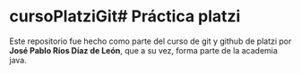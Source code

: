 # cursoPlatziGit# Práctica platzi
Este repositorio fue hecho como parte del curso de git y github de platzi por **Jos&eacute; Pablo R&iacute;os D&iacute;az de Le&oacute;n**, 
que a su vez, forma parte de la academia java.